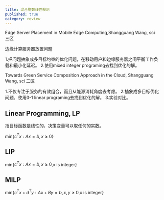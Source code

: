 ```yaml
---
title: 混合整数线性规划
published: true
category: review
---
```


Edge Server Placement in Mobile Edge Computing,Shangguang Wang, sci 三区

边缘计算服务器放置问题

1.把问题抽象成多目标约束的优化问题，在移动用户和边缘服务器之间平衡工作负载和最小化延迟。
2.使用mixed integer programing去找到优化的解。


Towards Green Service Composition Approach in the Cloud, Shangguang Wang, sci 二区

1.不仅专注于服务的有效组合，而且从能源消耗角度去考虑。
2.抽象成多目标优化问题，使用0-1 linear programing去找到优化的解。
3.实验对比。

## Linear Programming, LP

指目标函数是线性的，决策变量可以取任何的实数。

min{$c^Tx:Ax=b,x\geq0$}

## LIP

min{$c^Tx:Ax=b,x\geq0$,x is integer}


## MILP

min{$c^Tx+d^Ty:Ax+By=b,x,y\geq0$,x is integer}
